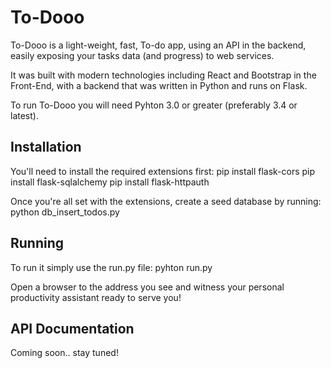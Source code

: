 To-Dooo
========

To-Dooo is a light-weight, fast, To-do app, using an API in the backend, easily exposing your tasks data (and progress) to web services.

It was built with modern technologies including React and Bootstrap in the Front-End, with a backend that was written in Python and runs on Flask.

To run To-Dooo you will need Pyhton 3.0 or greater (preferably 3.4 or latest).


Installation
------------
You'll need to install the required extensions first:
	pip install flask-cors
	pip install flask-sqlalchemy
	pip install flask-httpauth

Once you're all set with the extensions, create a seed database by running:
	python db_insert_todos.py

Running
-------

To run it simply use the run.py file:
	pyhton run.py

Open a browser to the address you see and witness your personal productivity assistant ready to serve you!


API Documentation
-----------------
Coming soon.. stay tuned!